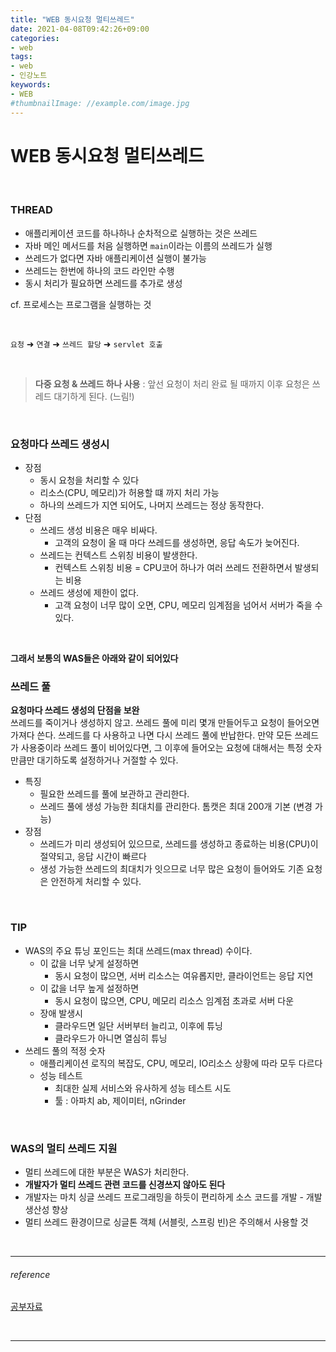 ```yaml
---
title: "WEB 동시요청 멀티쓰레드"
date: 2021-04-08T09:42:26+09:00
categories:
- web
tags:
- web
- 인강노트
keywords:
- WEB
#thumbnailImage: //example.com/image.jpg
---
```


<!--more-->
# WEB 동시요청 멀티쓰레드

&nbsp;


### THREAD

- 애플리케이션 코드를 하나하나 순차적으로 실행하는 것은 쓰레드
- 자바 메인 메서드를 처음 실행하면 `main`이라는 이름의 쓰레드가 실행
- 쓰레드가 없다면 자바 애플리케이션 실행이 불가능
- 쓰레드는 한번에 하나의 코드 라인만 수행
- 동시 처리가 필요하면 쓰레드를 추가로 생성

cf. 프로세스는 프로그램을 실행하는 것

&nbsp;

`요청`  &#10140; `연결` &#10140; `쓰레드 할당` &#10140; `servlet 호출`

&nbsp;

> **다중 요청 & 쓰레드 하나 사용** : 앞선 요청이 처리 완료 될 때까지 이후 요청은 쓰레드 대기하게 된다.   (느림!)   

&nbsp;

### 요청마다 쓰레드 생성시

- 장점
  - 동시 요청을 처리할 수 있다
  - 리소스(CPU, 메모리)가 허용할 떄 까지 처리 가능
  - 하나의 쓰레드가 지연 되어도, 나머지 쓰레드는 정상 동작한다.
- 단점
  - 쓰레드 생성 비용은 매우 비싸다.
    - 고객의 요청이 올 때 마다 쓰레드를 생성하면, 응답 속도가 늦어진다.
  - 쓰레드는 컨텍스트 스위칭 비용이 발생한다.
    - 컨텍스트 스위칭 비용 = CPU코어 하나가 여러 쓰레드 전환하면서 발생되는 비용
  - 쓰레드 생성에 제한이 없다.
    - 고객 요청이 너무 많이 오면, CPU, 메모리 임계점을 넘어서 서버가 죽을 수 있다.

&nbsp;

**그래서 보통의 WAS들은 아래와 같이 되어있다**

### 쓰레드 풀
**요청마다 쓰레드 생성의 단점을 보완**   
쓰레드를 죽이거나 생성하지 않고. 쓰레드 풀에 미리 몇개 만들어두고 요청이 들어오면 가져다 쓴다. 쓰레드를 다 사용하고 나면 다시 쓰레드 풀에 반납한다. 만약 모든 쓰레드가 사용중이라 쓰레드 풀이 비어있다면, 그 이후에 들어오는 요청에 대해서는 특정 숫자만큼만 대기하도록 설정하거나 거절할 수 있다.

- 특징
  - 필요한 쓰레드를 풀에 보관하고 관리한다.
  - 쓰레드 풀에 생성 가능한 최대치를 관리한다. 톰캣은 최대 200개 기본 (변경 가능)
- 장점
  - 쓰레드가 미리 생성되어 있으므로, 쓰레드를 생성하고 종료하는 비용(CPU)이 절약되고, 응답 시간이 빠르다
  - 생성 가능한 쓰레드의 최대치가 잇으므로 너무 많은 요청이 들어와도 기존 요청은 안전하게 처리할 수 있다.

&nbsp;

### TIP
- WAS의 주요 튜닝 포인드는 최대 쓰레드(max thread) 수이다.
  - 이 값을 너무 낮게 설정하면
    - 동시 요청이 많으면, 서버 리소스는 여유롭지만, 클라이언트는 응답 지연
  - 이 값을 너무 높게 설정하면
    - 동시 요청이 많으면, CPU, 메모리 리소스 임계점 초과로 서버 다운
  - 장애 발생시
    - 클라우드면 일단 서버부터 늘리고, 이후에 튜닝
    - 클라우드가 아니면 열심히 튜닝
- 쓰레드 풀의 적정 숫자
  - 애플리케이션 로직의 복잡도, CPU, 메모리, IO리소스 상황에 따라 모두 다르다
  - 성능 테스트
    - 최대한 실제 서비스와 유사하게 성능 테스트 시도
    - 툴 : 아파치 ab, 제이미터, nGrinder


&nbsp;

### WAS의 멀티 쓰레드 지원
- 멀티 쓰레드에 대한 부분은 WAS가 처리한다.
- **개발자가 멀티 쓰레드 관련 코드를 신경쓰지 않아도 된다**
- 개발자는 마치 싱글 쓰레드 프로그래밍을 하듯이 편리하게 소스 코드를 개발 - 개발 생산성 향상
- 멀티 쓰레드 환경이므로 싱글톤 객체 (서블릿, 스프링 빈)은 주의해서 사용할 것


&nbsp;

-----

###### reference
[공부자료](https://www.inflearn.com/course/%EC%8A%A4%ED%94%84%EB%A7%81-mvc-1/dashboard)


&nbsp;

-----
